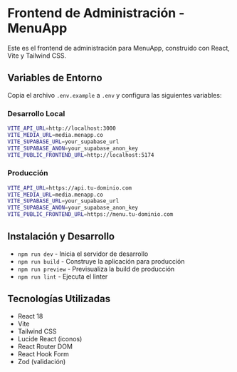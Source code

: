 # Frontend de Administración - MenuApp

Este es el frontend de administración para MenuApp, construido con React, Vite y Tailwind CSS.

## Variables de Entorno

Copia el archivo `.env.example` a `.env` y configura las siguientes variables:

### Desarrollo Local
```bash
VITE_API_URL=http://localhost:3000
VITE_MEDIA_URL=media.menapp.co
VITE_SUPABASE_URL=your_supabase_url
VITE_SUPABASE_ANON=your_supabase_anon_key
VITE_PUBLIC_FRONTEND_URL=http://localhost:5174
```

### Producción
```bash
VITE_API_URL=https://api.tu-dominio.com
VITE_MEDIA_URL=media.menapp.co
VITE_SUPABASE_URL=your_supabase_url
VITE_SUPABASE_ANON=your_supabase_anon_key
VITE_PUBLIC_FRONTEND_URL=https://menu.tu-dominio.com
```

## Instalación y Desarrollo

- `npm run dev` - Inicia el servidor de desarrollo
- `npm run build` - Construye la aplicación para producción
- `npm run preview` - Previsualiza la build de producción
- `npm run lint` - Ejecuta el linter

## Tecnologías Utilizadas

- React 18
- Vite
- Tailwind CSS
- Lucide React (iconos)
- React Router DOM
- React Hook Form
- Zod (validación)

